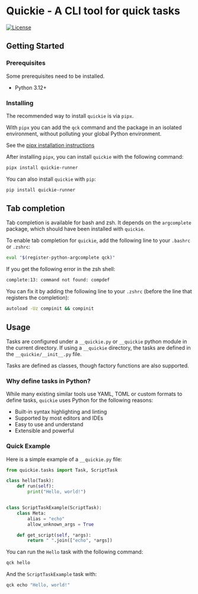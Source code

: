 # Quickie - A CLI tool for quick tasks

[![License](https://img.shields.io/github/license/adrianmrit/quickie)](https://github.com/adrianmrit/quickie/blob/master/LICENSE)

## Getting Started

### Prerequisites

Some prerequisites need to be installed.

- Python 3.12+

### Installing

The recommended way to install `quickie` is via `pipx`.

With `pipx` you can add the `qck` command and the package in an isolated environment, without polluting your global Python environment.

See the [pipx installation instructions](https://pipx.pypa.io/stable/installation/)

After installing `pipx`, you can install `quickie` with the following command:

```sh
pipx install quickie-runner
```

You can also install `quickie` with `pip`:

```sh
pip install quickie-runner
```

## Tab completion

Tab completion is available for bash and zsh. It depends on the `argcomplete` package, which should have been installed with `quickie`.

To enable tab completion for `quickie`, add the following line to your `.bashrc` or `.zshrc`:

```sh
eval "$(register-python-argcomplete qck)"
```

If you get the following error in the zsh shell:

```sh
complete:13: command not found: compdef
```

You can fix it by adding the following line to your `.zshrc` (before the line that registers the completion):

```sh
autoload -Uz compinit && compinit
```

## Usage

Tasks are configured under a `__quickie.py` or `__quickie` python module in the current directory.
If using a `__quickie` directory, the tasks are defined in the `__quickie/__init__.py` file.

Tasks are defined as classes, though factory functions are also supported.

### Why define tasks in Python?

While many existing similar tools use YAML, TOML or custom formats to define tasks, `quickie` uses Python for the following reasons:

- Built-in syntax highlighting and linting
- Supported by most editors and IDEs
- Easy to use and understand
- Extensible and powerful

### Quick Example

Here is a simple example of a `__quickie.py` file:

```python
from quickie.tasks import Task, ScriptTask

class hello(Task):
    def run(self):
        print("Hello, world!")


class ScriptTaskExample(ScriptTask):
    class Meta:
        alias = "echo"
        allow_unknown_args = True

    def get_script(self, *args):
        return " ".join(["echo", *args])
```

You can run the `Hello` task with the following command:

```sh
qck hello
```

And the `ScriptTaskExample` task with:

```sh
qck echo "Hello, world!"
```
